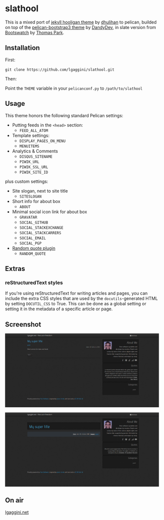 # slathool

This is a mixed port of [jekyll hooligan theme](https://github.com/dhulihan/hooligan) by [dhulihan](https://github.com/dhulihan) to pelican, builded on top of the [pelican-bootstrap3 theme](https://github.com/DandyDev/pelican-bootstrap3) by [DandyDev](https://github.com/DandyDev), in slate version from [Bootswatch](http://bootswatch.com) by [Thomas Park](https://github.com/thomaspark).

## Installation

First:

`git clone https://github.com/lgaggini/slathool.git`

Then:

Point the `THEME` variable in your `pelicanconf.py` to `/path/to/slathool`

## Usage

This theme honors the following standard Pelican settings:

* Putting feeds in the `<head>` section:
    * `FEED_ALL_ATOM`
* Template settings:
    * `DISPLAY_PAGES_ON_MENU`
    * `MENUITEMS`
* Analytics & Comments
    * `DISQUS_SITENAME`
    * `PIWIK_URL`
    * `PIWIK_SSL_URL`
    * `PIWIK_SITE_ID`

plus custom settings:

* Site slogan, next to site title
    * `SITESLOGAN`
* Short info for about box
    * `ABOUT`
* Minimal social icon link for about box
    * `GRAVATAR`
    * `SOCIAL_GITHUB`
    * `SOCIAL_STACKEXCHANGE`
    * `SOCIAL_STACKCARRERS`
    * `SOCIAL_EMAIL`
    * `SOCIAL_PGP`
* [Random quote plugin](https://github.com/lgaggini/random_quote)
    * `RANDOM_QUOTE`

## Extras

### reStructuredText styles

If you're using reStructuredText for writing articles and pages, you can include the extra CSS styles that are used by the `docutils`-generated HTML by setting `DOCUTIL_CSS` to True. This can be done as a global setting or  setting it in the metadata of a specific article or page.

## Screenshot

![](screenshot.png)

![](screenshot-article.png)

## On air

[lgaggini.net](http://lgaggini.net)
